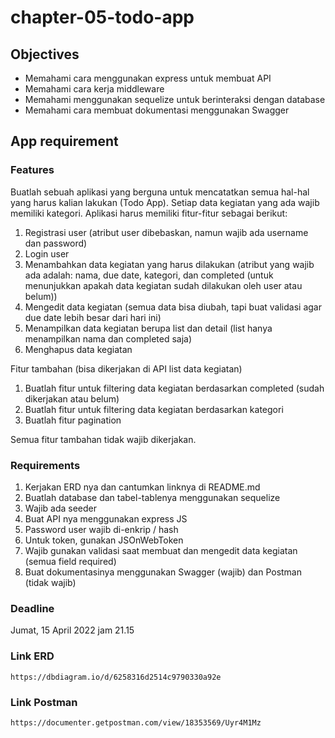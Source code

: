 # chapter-05-todo-app

## Objectives

- Memahami cara menggunakan express untuk membuat API
- Memahami cara kerja middleware
- Memahami menggunakan sequelize untuk berinteraksi dengan database
- Memahami cara membuat dokumentasi menggunakan Swagger

## App requirement

### Features

Buatlah sebuah aplikasi yang berguna untuk mencatatkan semua hal-hal yang harus kalian lakukan (Todo App). Setiap data kegiatan yang ada wajib memiliki kategori. Aplikasi harus memiliki fitur-fitur sebagai berikut:

1. Registrasi user (atribut user dibebaskan, namun wajib ada username dan password)
2. Login user
3. Menambahkan data kegiatan yang harus dilakukan (atribut yang wajib ada adalah: nama, due date, kategori, dan completed (untuk menunjukkan apakah data kegiatan sudah dilakukan oleh user atau belum))
4. Mengedit data kegiatan (semua data bisa diubah, tapi buat validasi agar due date lebih besar dari hari ini)
5. Menampilkan data kegiatan berupa list dan detail (list hanya menampilkan nama dan completed saja)
6. Menghapus data kegiatan

Fitur tambahan (bisa dikerjakan di API list data kegiatan)

1. Buatlah fitur untuk filtering data kegiatan berdasarkan completed (sudah dikerjakan atau belum)
2. Buatlah fitur untuk filtering data kegiatan berdasarkan kategori
3. Buatlah fitur pagination

Semua fitur tambahan tidak wajib dikerjakan.

### Requirements

1. Kerjakan ERD nya dan cantumkan linknya di README.md
2. Buatlah database dan tabel-tablenya menggunakan sequelize
3. Wajib ada seeder
4. Buat API nya menggunakan express JS
5. Password user wajib di-enkrip / hash
6. Untuk token, gunakan JSOnWebToken
7. Wajib gunakan validasi saat membuat dan mengedit data kegiatan (semua field required)
8. Buat dokumentasinya menggunakan Swagger (wajib) dan Postman (tidak wajib)

### Deadline

Jumat, 15 April 2022 jam 21.15

### Link ERD

```
https://dbdiagram.io/d/6258316d2514c9790330a92e
```

### Link Postman

```
https://documenter.getpostman.com/view/18353569/Uyr4M1Mz
```
